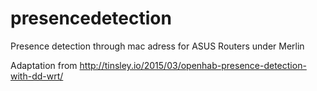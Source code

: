 # presencedetection
Presence detection through mac adress for ASUS Routers under Merlin

Adaptation from http://tinsley.io/2015/03/openhab-presence-detection-with-dd-wrt/

